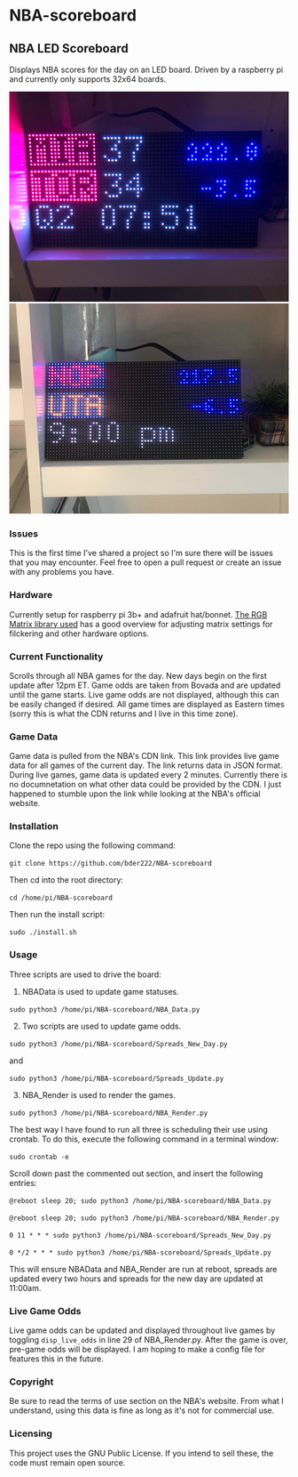 # NBA-scoreboard

## NBA LED Scoreboard
Displays NBA scores for the day on an LED board. Driven by a raspberry pi and currently only supports 32x64 boards.

![Live Game](Game_upcoming.jpg) ![Live Game](Game_Upcoming_v2.jpg)

### Issues
This is the first time I've shared a project so I'm sure there will be issues that you may encounter. Feel free to open a pull request or create an issue with any problems you have.


### Hardware
Currently setup for raspberry pi 3b+ and adafruit hat/bonnet. [The RGB Matrix library used](https://github.com/hzeller/rpi-rgb-led-matrix) has a good overview for adjusting matrix settings for filckering and other hardware options.

### Current Functionality
Scrolls through all NBA games for the day. New days begin on the first update after 12pm ET. Game odds are taken from Bovada and are updated until the game starts. Live game odds are not displayed, although this can be easily changed if desired. All game times are displayed as Eastern times (sorry this is what the CDN returns and I live in this time zone).

### Game Data
Game data is pulled from the NBA's CDN link. This link provides live game data for all games of the current day. The link returns data in JSON format. During live games, game data is updated every 2 minutes. Currently there is no documnetation on what other data could be provided by the CDN. I just happened to stumble upon the link while looking at the NBA's official website.

### Installation
Clone the repo using the following command:

`git clone https://github.com/bder222/NBA-scoreboard`

Then cd into the root directory:

`cd /home/pi/NBA-scoreboard`

Then run the install script:

`sudo ./install.sh`

### Usage
Three scripts are used to drive the board:
1. NBAData is used to update game statuses.

`sudo python3 /home/pi/NBA-scoreboard/NBA_Data.py`



2. Two scripts are used to update game odds.

`sudo python3 /home/pi/NBA-scoreboard/Spreads_New_Day.py`

and 

`sudo python3 /home/pi/NBA-scoreboard/Spreads_Update.py`



3. NBA_Render is used to render the games.

`sudo python3 /home/pi/NBA-scoreboard/NBA_Render.py`



The best way I have found to run all three is scheduling their use using crontab. To do this, execute the following command in a terminal window:

`sudo crontab -e`

Scroll down past the commented out section, and insert the following entries:

```@reboot sleep 20; sudo python3 /home/pi/NBA-scoreboard/NBA_Data.py```

```@reboot sleep 20; sudo python3 /home/pi/NBA-scoreboard/NBA_Render.py```

```0 11 * * * sudo python3 /home/pi/NBA-scoreboard/Spreads_New_Day.py```

```0 */2 * * * sudo python3 /home/pi/NBA-scoreboard/Spreads_Update.py```

This will ensure NBAData and NBA_Render are run at reboot, spreads are updated every two hours and spreads for the new day are updated at 11:00am.

### Live Game Odds
Live game odds can be updated and displayed throughout live games by toggling `disp_live_odds` in line 29 of NBA_Render.py. After the game is over, pre-game odds will be displayed. I am hoping to make a config file for features this in the future.

### Copyright
Be sure to read the terms of use section on the NBA's website. From what I understand, using this data is fine as long as it's not for commercial use.

### Licensing
This project uses the GNU Public License. If you intend to sell these, the code must remain open source.
